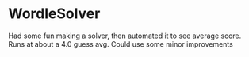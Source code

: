 # WordleSolver

Had some fun making a solver, then automated it to see average score. Runs at about a 4.0 guess avg. Could use some minor improvements
